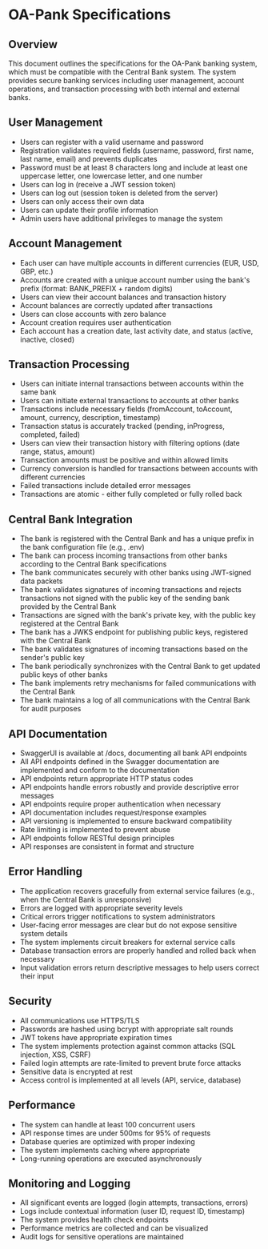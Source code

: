 # OA-Pank Specifications

## Overview
This document outlines the specifications for the OA-Pank banking system, which must be compatible with the Central Bank system. The system provides secure banking services including user management, account operations, and transaction processing with both internal and external banks.

## User Management
- Users can register with a valid username and password
- Registration validates required fields (username, password, first name, last name, email) and prevents duplicates
- Password must be at least 8 characters long and include at least one uppercase letter, one lowercase letter, and one number
- Users can log in (receive a JWT session token)
- Users can log out (session token is deleted from the server)
- Users can only access their own data
- Users can update their profile information
- Admin users have additional privileges to manage the system

## Account Management
- Each user can have multiple accounts in different currencies (EUR, USD, GBP, etc.)
- Accounts are created with a unique account number using the bank's prefix (format: BANK_PREFIX + random digits)
- Users can view their account balances and transaction history
- Account balances are correctly updated after transactions
- Users can close accounts with zero balance
- Account creation requires user authentication
- Each account has a creation date, last activity date, and status (active, inactive, closed)

## Transaction Processing
- Users can initiate internal transactions between accounts within the same bank
- Users can initiate external transactions to accounts at other banks
- Transactions include necessary fields (fromAccount, toAccount, amount, currency, description, timestamp)
- Transaction status is accurately tracked (pending, inProgress, completed, failed)
- Users can view their transaction history with filtering options (date range, status, amount)
- Transaction amounts must be positive and within allowed limits
- Currency conversion is handled for transactions between accounts with different currencies
- Failed transactions include detailed error messages
- Transactions are atomic - either fully completed or fully rolled back

## Central Bank Integration
- The bank is registered with the Central Bank and has a unique prefix in the bank configuration file (e.g., .env)
- The bank can process incoming transactions from other banks according to the Central Bank specifications
- The bank communicates securely with other banks using JWT-signed data packets
- The bank validates signatures of incoming transactions and rejects transactions not signed with the public key of the sending bank provided by the Central Bank
- Transactions are signed with the bank's private key, with the public key registered at the Central Bank
- The bank has a JWKS endpoint for publishing public keys, registered with the Central Bank
- The bank validates signatures of incoming transactions based on the sender's public key
- The bank periodically synchronizes with the Central Bank to get updated public keys of other banks
- The bank implements retry mechanisms for failed communications with the Central Bank
- The bank maintains a log of all communications with the Central Bank for audit purposes

## API Documentation
- SwaggerUI is available at /docs, documenting all bank API endpoints
- All API endpoints defined in the Swagger documentation are implemented and conform to the documentation
- API endpoints return appropriate HTTP status codes
- API endpoints handle errors robustly and provide descriptive error messages
- API endpoints require proper authentication when necessary
- API documentation includes request/response examples
- API versioning is implemented to ensure backward compatibility
- Rate limiting is implemented to prevent abuse
- API endpoints follow RESTful design principles
- API responses are consistent in format and structure

## Error Handling
- The application recovers gracefully from external service failures (e.g., when the Central Bank is unresponsive)
- Errors are logged with appropriate severity levels
- Critical errors trigger notifications to system administrators
- User-facing error messages are clear but do not expose sensitive system details
- The system implements circuit breakers for external service calls
- Database transaction errors are properly handled and rolled back when necessary
- Input validation errors return descriptive messages to help users correct their input

## Security
- All communications use HTTPS/TLS
- Passwords are hashed using bcrypt with appropriate salt rounds
- JWT tokens have appropriate expiration times
- The system implements protection against common attacks (SQL injection, XSS, CSRF)
- Failed login attempts are rate-limited to prevent brute force attacks
- Sensitive data is encrypted at rest
- Access control is implemented at all levels (API, service, database)

## Performance
- The system can handle at least 100 concurrent users
- API response times are under 500ms for 95% of requests
- Database queries are optimized with proper indexing
- The system implements caching where appropriate
- Long-running operations are executed asynchronously

## Monitoring and Logging
- All significant events are logged (login attempts, transactions, errors)
- Logs include contextual information (user ID, request ID, timestamp)
- The system provides health check endpoints
- Performance metrics are collected and can be visualized
- Audit logs for sensitive operations are maintained